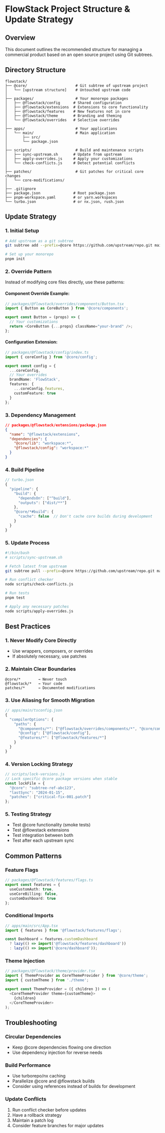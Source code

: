 # FlowStack Project Structure & Update Strategy

## Overview
This document outlines the recommended structure for managing a commercial product based on an open source project using Git subtrees.

## Directory Structure

```
flowstack/
├── @core/                      # Git subtree of upstream project
│   └── [upstream structure]    # Untouched upstream code
│
├── packages/                   # Your monorepo packages
│   ├── @flowstack/config      # Shared configuration
│   ├── @flowstack/extensions  # Extensions to core functionality
│   ├── @flowstack/features    # New features not in core
│   ├── @flowstack/theme       # Branding and theming
│   └── @flowstack/overrides   # Selective overrides
│
├── apps/                       # Your applications
│   └── main/                   # Main application
│       ├── src/
│       └── package.json
│
├── scripts/                    # Build and maintenance scripts
│   ├── sync-upstream.sh       # Update from upstream
│   ├── apply-overrides.js     # Apply your customizations
│   └── check-conflicts.js     # Detect potential conflicts
│
├── patches/                    # Git patches for critical core changes
│   └── core-modifications/
│
├── .gitignore
├── package.json               # Root package.json
├── pnpm-workspace.yaml        # or yarn.workspaces
└── turbo.json                 # or nx.json, rush.json
```

## Update Strategy

### 1. Initial Setup
```bash
# Add upstream as a git subtree
git subtree add --prefix=@core https://github.com/upstream/repo.git main --squash

# Set up your monorepo
pnpm init
```

### 2. Override Pattern
Instead of modifying core files directly, use these patterns:

#### Component Override Example:
```typescript
// packages/@flowstack/overrides/components/Button.tsx
import { Button as CoreButton } from '@core/components';

export const Button = (props) => {
  // Your customizations
  return <CoreButton {...props} className="your-brand" />;
};
```

#### Configuration Extension:
```typescript
// packages/@flowstack/config/index.ts
import { coreConfig } from '@core/config';

export const config = {
  ...coreConfig,
  // Your overrides
  brandName: 'FlowStack',
  features: {
    ...coreConfig.features,
    customFeature: true
  }
};
```

### 3. Dependency Management
```json
// packages/@flowstack/extensions/package.json
{
  "name": "@flowstack/extensions",
  "dependencies": {
    "@core/lib": "workspace:*",
    "@flowstack/config": "workspace:*"
  }
}
```

### 4. Build Pipeline
```javascript
// turbo.json
{
  "pipeline": {
    "build": {
      "dependsOn": ["^build"],
      "outputs": ["dist/**"]
    },
    "@core/*#build": {
      "cache": false  // Don't cache core builds during development
    }
  }
}
```

### 5. Update Process
```bash
#!/bin/bash
# scripts/sync-upstream.sh

# Fetch latest from upstream
git subtree pull --prefix=@core https://github.com/upstream/repo.git main --squash

# Run conflict checker
node scripts/check-conflicts.js

# Run tests
pnpm test

# Apply any necessary patches
node scripts/apply-overrides.js
```

## Best Practices

### 1. Never Modify Core Directly
- Use wrappers, composers, or overrides
- If absolutely necessary, use patches

### 2. Maintain Clear Boundaries
```
@core/*        → Never touch
@flowstack/*   → Your code
patches/*      → Documented modifications
```

### 3. Use Aliasing for Smooth Migration
```javascript
// apps/main/tsconfig.json
{
  "compilerOptions": {
    "paths": {
      "@components/*": ["@flowstack/overrides/components/*", "@core/components/*"],
      "@config": ["@flowstack/config"],
      "@features/*": ["@flowstack/features/*"]
    }
  }
}
```

### 4. Version Locking Strategy
```javascript
// scripts/lock-versions.js
// Lock specific @core package versions when stable
const lockFile = {
  "@core": "subtree-ref-abc123",
  "lastSync": "2024-01-15",
  "patches": ["critical-fix-001.patch"]
};
```

### 5. Testing Strategy
- Test @core functionality (smoke tests)
- Test @flowstack extensions
- Test integration between both
- Test after each upstream sync

## Common Patterns

### Feature Flags
```typescript
// packages/@flowstack/features/flags.ts
export const features = {
  useCustomAuth: true,
  useCoreBilling: false,
  customDashboard: true
};
```

### Conditional Imports
```typescript
// apps/main/src/App.tsx
import { features } from '@flowstack/features/flags';

const Dashboard = features.customDashboard 
  ? lazy(() => import('@flowstack/features/dashboard'))
  : lazy(() => import('@core/dashboard'));
```

### Theme Injection
```typescript
// packages/@flowstack/theme/provider.tsx
import { ThemeProvider as CoreThemeProvider } from '@core/theme';
import { customTheme } from './theme';

export const ThemeProvider = ({ children }) => (
  <CoreThemeProvider theme={customTheme}>
    {children}
  </CoreThemeProvider>
);
```

## Troubleshooting

### Circular Dependencies
- Keep @core dependencies flowing one direction
- Use dependency injection for reverse needs

### Build Performance
- Use turborepo/nx caching
- Parallelize @core and @flowstack builds
- Consider using references instead of builds for development

### Update Conflicts
1. Run conflict checker before updates
2. Have a rollback strategy
3. Maintain a patch log
4. Consider feature branches for major updates 